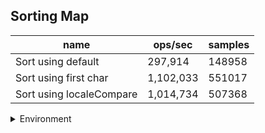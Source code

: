 ## Sorting Map

|name|ops/sec|samples|
|-|-|-|
|Sort using default|297,914|148958|
|Sort using first char|1,102,033|551017|
|Sort using localeCompare|1,014,734|507368|


<details>
<summary>Environment</summary>

* __Machine:__ linux x64 | 4 vCPUs | 7.6GB Mem
* __Run:__ Wed Sep 25 2024 23:00:24 GMT+0000 (Coordinated Universal Time)
</details>

<!--
{"environment":{"platform":"linux","arch":"x64","cpus":4,"totalMemory":7.597896575927734},"benchmarks":[{"name":"Sort using default","opsSec":297914.4848069584,"samples":148958},{"name":"Sort using first char","opsSec":1102033.3475966267,"samples":551017},{"name":"Sort using localeCompare","opsSec":1014734.7681107235,"samples":507368}]}-->
